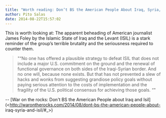 ```yaml
---
title: "Worth reading: Don’t BS the American People About Iraq, Syria, and ISIL"
author: Pito Salas
date: 2014-08-22T15:57:02
---
```




This is worth looking at: The apparent beheading of American journalist James
Foley by the Islamic State of Iraq and the Levant (ISIL) is a stark reminder
of the group’s terrible brutality and the seriousness required to counter
them.

> "“No one has offered a plausible strategy to defeat ISIL that does not
> include a major U.S. commitment on the ground and the renewal of functional
> governance on both sides of the Iraqi-Syrian border. And no one will,
> because none exists. But that has not prevented a slew of hacks and wonks
> from suggesting grandiose policy goals without paying serious attention to
> the costs of implementation and the fragility of the U.S. political
> consensus for achieving those goals. “"  
>

-- [War on the rocks: Don't BS the American People about Iraq and
Isil](<http://warontherocks.com/2014/08/dont-bs-the-american-people-about-
iraq-syria-and-isil/#_>)


